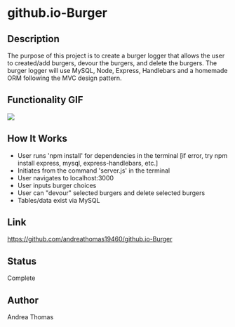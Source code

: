 # github.io-Burger

## Description

The purpose of this project is to create a burger logger that allows the user to created/add burgers, devour the burgers, and delete the burgers. The burger logger will use MySQL, Node, Express, Handlebars and a homemade ORM following the MVC design pattern.

## Functionality GIF

<img src = 'assets/images/'>

## How It Works

* User runs 'npm install' for dependencies in the terminal [if error, try npm install express, mysql, express-handlebars, etc.]
* Initiates from the command 'server.js' in the terminal
* User navigates to localhost:3000
* User inputs burger choices
* User can "devour" selected burgers and delete selected burgers
* Tables/data exist via MySQL

## Link

 https://github.com/andreathomas19460/github.io-Burger
 

## Status 

Complete

## Author

Andrea Thomas

